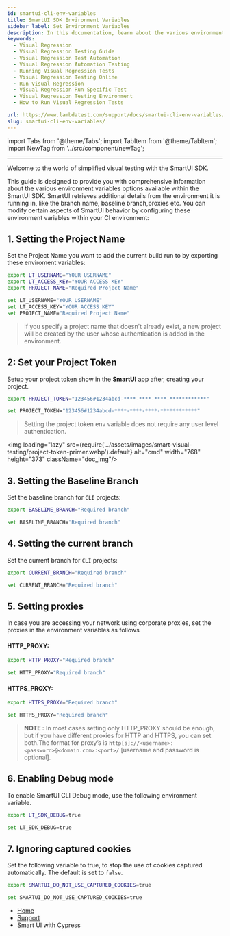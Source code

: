 ```yaml
---
id: smartui-cli-env-variables
title: SmartUI SDK Environment Variables
sidebar_label: Set Environment Variables
description: In this documentation, learn about the various environment variables available in SmartUI
keywords:
  - Visual Regression
  - Visual Regression Testing Guide
  - Visual Regression Test Automation
  - Visual Regression Automation Testing
  - Running Visual Regression Tests
  - Visual Regression Testing Online
  - Run Visual Regression
  - Visual Regression Run Specific Test
  - Visual Regression Testing Environment
  - How to Run Visual Regression Tests

url: https://www.lambdatest.com/support/docs/smartui-cli-env-variables/
slug: smartui-cli-env-variables/
---
```


import Tabs from '@theme/Tabs';
import TabItem from '@theme/TabItem';
import NewTag from '../src/component/newTag';

---

<script type="application/ld+json"
      dangerouslySetInnerHTML={{ __html: JSON.stringify({
       "@context": "https://schema.org",
        "@type": "BreadcrumbList",
        "itemListElement": [{
          "@type": "ListItem",
          "position": 1,
          "name": "LambdaTest",
          "item": "https://www.lambdatest.com"
        },{
          "@type": "ListItem",
          "position": 2,
          "name": "Support",
          "item": "https://www.lambdatest.com/support/docs/"
        },{
          "@type": "ListItem",
          "position": 3,
          "name": "Smart Visual Testing",
          "item": "https://www.lambdatest.com/support/docs/smart-ui-cypress/"
        }]
      })
    }}
></script>

Welcome to the world of simplified visual testing with the SmartUI SDK.

This guide is designed to provide you with comprehensive information about the various environment variables options available within the SmartUI SDK. SmartUI retrieves additional details from the environment it is running in, like the branch name, baseline branch,proxies etc. You can modify certain aspects of SmartUI behavior by configuring these environment variables within your CI environment:

## 1. Setting the Project Name

Set the Project Name you want to add the current build run to by exporting these enviroment variables:

<Tabs className="docs__val" groupId="language">
<TabItem value="MacOS/Linux" label="MacOS/Linux" default>

```bash
export LT_USERNAME="YOUR USERNAME"
export LT_ACCESS_KEY="YOUR ACCESS KEY"
export PROJECT_NAME="Required Project Name"
```
</TabItem>
<TabItem value="Windows" label="Windows" default>

```bash
set LT_USERNAME="YOUR USERNAME"
set LT_ACCESS_KEY="YOUR ACCESS KEY"
set PROJECT_NAME="Required Project Name"
```
</TabItem>
</Tabs>

> If you specify a project name that doesn't already exist, a new project will be created by the user whose authentication is added in the environment.


## 2: Set your Project Token

Setup your project token show in the **SmartUI** app after, creating your project.

<Tabs className="docs__val" groupId="language">
<TabItem value="MacOS/Linux" label="MacOS/Linux" default>

```bash
export PROJECT_TOKEN="123456#1234abcd-****-****-****-************"
```

</TabItem>
<TabItem value="Windows" label="Windows - CMD" default>

```bash
set PROJECT_TOKEN="123456#1234abcd-****-****-****-************"
```

</TabItem>
</Tabs>

> Setting the project token env variable does not require any user level authentication.

<img loading="lazy" src={require('../assets/images/smart-visual-testing/project-token-primer.webp').default} alt="cmd" width="768" height="373" className="doc_img"/>

## 3. Setting the Baseline Branch

Set the baseline branch for `CLI` projects:

<Tabs className="docs__val" groupId="language">
<TabItem value="MacOS/Linux" label="MacOS/Linux" default>

```bash
export BASELINE_BRANCH="Required branch"
```
</TabItem>
<TabItem value="Windows" label="Windows" default>

```bash
set BASELINE_BRANCH="Required branch"
```
</TabItem>
</Tabs>

## 4. Setting the current branch

Set the current branch for `CLI` projects:

<Tabs className="docs__val" groupId="language">
<TabItem value="MacOS/Linux" label="MacOS/Linux" default>

```bash
export CURRENT_BRANCH="Required branch"
```
</TabItem>
<TabItem value="Windows" label="Windows" default>

```bash
set CURRENT_BRANCH="Required branch"
```
</TabItem>
</Tabs>

## 5. Setting proxies

In case you are accessing your network using corporate proxies, set the proxies in the environment variables as follows

#### HTTP_PROXY:

<Tabs className="docs__val" groupId="language">
<TabItem value="MacOS/Linux" label="MacOS/Linux" default>

```bash
export HTTP_PROXY="Required branch"
```
</TabItem>
<TabItem value="Windows" label="Windows" default>

```bash
set HTTP_PROXY="Required branch"
```
</TabItem>

</Tabs>


#### HTTPS_PROXY:

<Tabs className="docs__val" groupId="language">
<TabItem value="MacOS/Linux" label="MacOS/Linux" default>

```bash
export HTTPS_PROXY="Required branch"
```
</TabItem>
<TabItem value="Windows" label="Windows" default>

```bash
set HTTPS_PROXY="Required branch"
```
</TabItem>
</Tabs>

> **NOTE :** In most cases setting only HTTP_PROXY should be enough, but if you have different proxies for HTTP and HTTPS, you can set both.The format for proxy’s is `http[s]://<username>:<password>@<domain.com>:<port>/` [username and password is optional].

## 6. Enabling Debug mode

To enable SmartUI CLI Debug mode, use the following environment variable.

<Tabs className="docs__val" groupId="language">
<TabItem value="MacOS/Linux" label="MacOS/Linux" default>

```bash
export LT_SDK_DEBUG=true
```
</TabItem>
<TabItem value="Windows" label="Windows" default>

```bash
set LT_SDK_DEBUG=true
```
</TabItem>
</Tabs>

## 7. Ignoring captured cookies

Set the following variable to true, to stop the use of cookies captured automatically. The default is set to `false`.

<Tabs className="docs__val" groupId="language">
<TabItem value="MacOS/Linux" label="MacOS/Linux" default>

```bash
export SMARTUI_DO_NOT_USE_CAPTURED_COOKIES=true
```
</TabItem>
<TabItem value="Windows" label="Windows" default>

```bash
set SMARTUI_DO_NOT_USE_CAPTURED_COOKIES=true
```
</TabItem>
</Tabs>

<nav aria-label="breadcrumbs">
  <ul className="breadcrumbs">
    <li className="breadcrumbs__item">
      <a className="breadcrumbs__link" target="_self" href="https://www.lambdatest.com">
        Home
      </a>
    </li>
    <li className="breadcrumbs__item">
      <a className="breadcrumbs__link" target="_self" href="https://www.lambdatest.com/support/docs/">
        Support
      </a>
    </li>
    <li className="breadcrumbs__item breadcrumbs__item--active">
      <span className="breadcrumbs__link"> Smart UI with Cypress  </span>
    </li>
  </ul>
</nav>
